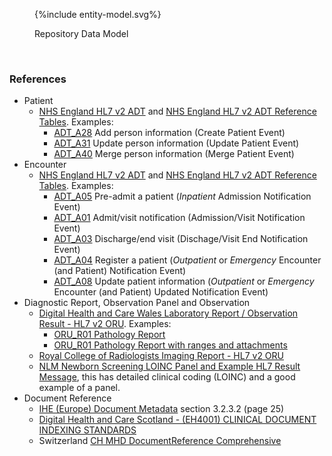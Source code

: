 
<figure>
{%include entity-model.svg%}
<p id="fX.X.X.X-X" class="figureTitle">Repository Data Model</p>
</figure>
<br clear="all">

### References

- Patient 
  - [NHS England HL7 v2 ADT](HSCIC-ITK-HL7-V2-Message-Specifications.pdf) and [NHS England HL7 v2 ADT Reference Tables](HSCIC-ITK-HL7-V2-Reference-Tables.pdf). Examples:
    - [ADT_A28](ADT/A28_Example.txt) Add person information (Create Patient Event)
    - [ADT_A31](ADT/A31_example.txt) Update person information (Update Patient Event)
    - [ADT_A40](ADT/A40_Example.txt) Merge person information (Merge Patient Event)
- Encounter
  - [NHS England HL7 v2 ADT](HSCIC-ITK-HL7-V2-Message-Specifications.pdf) and [NHS England HL7 v2 ADT Reference Tables](HSCIC-ITK-HL7-V2-Reference-Tables.pdf). Examples:
    - [ADT_A05](ADT/A05_Example.txt) Pre-admit a patient (*Inpatient* Admission Notification Event)
    - [ADT_A01](ADT/A01_example.txt) Admit/visit notification (Admission/Visit Notification Event)
    - [ADT_A03](ADT/A03_example.txt) Discharge/end visit (Dischage/Visit End Notification Event)
    - [ADT_A04](ADT/A04_example.txt) Register a patient (*Outpatient* or *Emergency* Encounter (and Patient) Notification Event)
    - [ADT_A08](ADT/A08_example.txt) Update patient information (*Outpatient* or *Emergency* Encounter (and Patient) Updated Notification Event)
- Diagnostic Report, Observation Panel and Observation
  - [Digital Health and Care Wales Laboratory Report / Observation Result  - HL7 v2 ORU](DHCW-HL7v25-ORUR01-Specification.pdf). Examples:
    - [ORU_R01 Pathology Report](DHCW-Example-Pathology-Report-HL7v2ORU.txt)
    - [ORU_R01 Pathology Report with ranges and attachments](DHCW-Example-PathologyReport-withAttachementsAndRanges-HL7v2ORU.txt)
  - [Royal College of Radiologists Imaging Report - HL7 v2 ORU](https://www.rcr.ac.uk/media/wwtp2mif/rcr-publications_radiology-reporting-networks-understanding-the-technical-options_march-2022.pdf)
  - [NLM Newborn Screening LOINC Panel and Example HL7 Result Message](https://lhncbc.nlm.nih.gov/newbornscreeningcodes/nb/sc/constructingNBSHL7messages.html), this has detailed clinical coding (LOINC) and a good example of a panel.
- Document Reference
  - [IHE (Europe) Document Metadata](https://www.ihe-europe.net/sites/default/files/2017-11/IHE_ITI_XDS_Metadata_Guidelines_v1.0.pdf) section 3.2.3.2 (page 25)
  - [Digital Health and Care Scotland - (EH4001) CLINICAL DOCUMENT INDEXING STANDARDS ](https://www.digihealthcare.scot/app/uploads/2024/05/CDI-Standard-V4.5-FINAL.pdf)
  - Switzerland [CH MHD DocumentReference Comprehensive](https://build.fhir.org/ig/ehealthsuisse/ch-epr-fhir/StructureDefinition-ch-mhd-documentreference-comprehensive.html)

